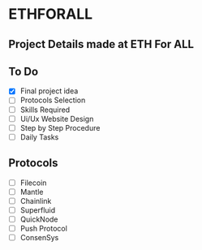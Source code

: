# ETHFORALL

## Project Details made at ETH For ALL

## To Do

- [x] Final project idea
- [ ] Protocols Selection
- [ ] Skills Required
- [ ] Ui/Ux Website Design
- [ ] Step by Step Procedure
- [ ] Daily Tasks

## Protocols

- [ ] Filecoin
- [ ] Mantle
- [ ] Chainlink
- [ ] Superfluid
- [ ] QuickNode
- [ ] Push Protocol
- [ ] ConsenSys
